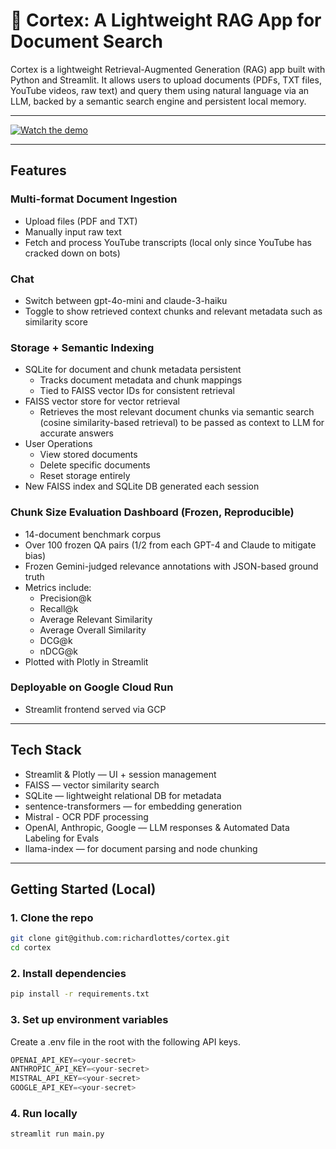 # 🧠 Cortex: A Lightweight RAG App for Document Search
Cortex is a lightweight Retrieval-Augmented Generation (RAG) app built with Python and Streamlit. It allows users to upload documents (PDFs, TXT files, YouTube videos, raw text) and query them using natural language via an LLM, backed by a semantic search engine and persistent local memory.

---

[![Watch the demo](https://img.youtube.com/vi/HciglJgE7XQ/maxresdefault.jpg)](https://youtu.be/HciglJgE7XQ)

---

## Features
### Multi-format Document Ingestion
- Upload files (PDF and TXT)
- Manually input raw text
- Fetch and process YouTube transcripts (local only since YouTube has cracked down on bots)

### Chat
- Switch between gpt-4o-mini and claude-3-haiku
- Toggle to show retrieved context chunks and relevant metadata such as similarity score

### Storage + Semantic Indexing
- SQLite for document and chunk metadata persistent
    - Tracks document metadata and chunk mappings
    - Tied to FAISS vector IDs for consistent retrieval
- FAISS vector store for vector retrieval
    - Retrieves the most relevant document chunks via semantic search (cosine similarity-based retrieval) to be passed as context to LLM for accurate answers
- User Operations
    - View stored documents
    - Delete specific documents
    - Reset storage entirely 
- New FAISS index and SQLite DB generated each session

### Chunk Size Evaluation Dashboard (Frozen, Reproducible)
- 14-document benchmark corpus
- Over 100 frozen QA pairs (1/2 from each GPT-4 and Claude to mitigate bias)
- Frozen Gemini-judged relevance annotations with JSON-based ground truth
- Metrics include:
    - Precision@k
    - Recall@k
    - Average Relevant Similarity
    - Average Overall Similarity
    - DCG@k
    - nDCG@k
- Plotted with Plotly in Streamlit

### Deployable on Google Cloud Run
- Streamlit frontend served via GCP

---

## Tech Stack
- Streamlit & Plotly — UI + session management
- FAISS — vector similarity search
- SQLite — lightweight relational DB for metadata
- sentence-transformers — for embedding generation
- Mistral - OCR PDF processing
- OpenAI, Anthropic, Google — LLM responses & Automated Data Labeling for Evals
- llama-index — for document parsing and node chunking

---

## Getting Started (Local)

### 1. Clone the repo
```bash
git clone git@github.com:richardlottes/cortex.git
cd cortex
```

### 2. Install dependencies
```bash
pip install -r requirements.txt
```

### 3. Set up environment variables
Create a .env file in the root with the following API keys.
```python
OPENAI_API_KEY=<your-secret>
ANTHROPIC_API_KEY=<your-secret>
MISTRAL_API_KEY=<your-secret>
GOOGLE_API_KEY=<your-secret>
```

### 4. Run locally
```bash
streamlit run main.py
```
